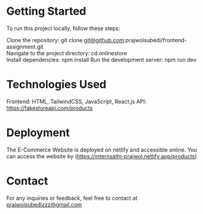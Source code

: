 # Getting Started
To run this project locally, follow these steps:

Clone the repository: git clone git@github.com:prajwolsubedi/frontend-assignment.git
<br />
Navigate to the project directory: cd onlinestore
<br/>
Install dependencies: npm install
Run the development server: npm run dev

# Technologies Used
Frontend: HTML, TailwindCSS, JavaScript, React.js
API: https://fakestoreapi.com/products

# Deployment
The E-Commerce Website is deployed on netlify and accessible online. You can access the website by
(https://internsathi-prajwol.netlify.app/products)

# Contact
For any inquiries or feedback, feel free to contact  at prajwolsubedizzz@gmail.com
